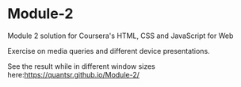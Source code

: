 # Module-2
Module 2 solution for Coursera's HTML, CSS and JavaScript for Web

Exercise on media queries and different device presentations.

See the result while in different window sizes here:https://quantsr.github.io/Module-2/
